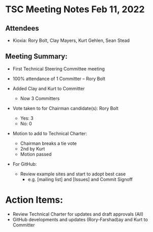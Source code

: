# TSC Meeting Notes Feb 11, 2022

## Attendees
* Kioxia: 			Rory Bolt, Clay Mayers, Kurt Gehlen, Sean Stead

## Meeting Summary:
* First Technical Steering Committee meeting
 * 100% attendance of 1 Committer – Rory Bolt

* Added Clay and Kurt to Committer
  - Now 3 Committers

* Vote taken to for Chairman candidate(s): Rory Bolt
  - Yes: 3
  - No: 0 

* Motion to add to Technical Charter:
  - Chairman breaks a tie vote
  - 2nd by Kurt
  - Motion passed

* For GitHub: 
  - Review example sites and start to adopt best case
     - e.g. [mailing list] and [Issues] and Commit Signoff

# Action Items:
* Review Technical Charter for updates and draft approvals (All)
* GitHub developments and updates (Rory-Farshad)ay and Kurt to Committer
